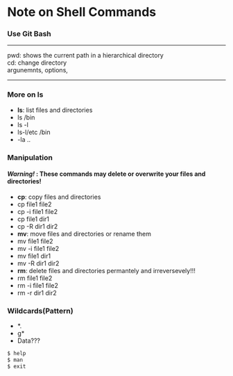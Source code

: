 # Note on Shell Commands  
### Use Git Bash
---
pwd: shows the current path in a hierarchical directory  
cd: change directory  
argunemnts, options,  

---
### More on ls
- **ls**: list files and directories  
- ls /bin
- ls -l
- ls-l/etc /bin
- -la ..  
### Manipulation  
#### ***Warning!*** :  These commands may delete or overwrite your files and directories!
- **cp**: copy files and directories
- cp file1 file2
- cp -i file1 file2
- cp file1 dir1
- cp -R dir1 dir2  
- **mv**: move files and directories or rename them
- mv file1 file2
- mv -i file1 file2
- mv file1 dir1
- mv -R dir1 dir2  
- **rm**: delete files and directories permantely and irreversevely!!!
- rm file1 file2
- rm -i file1 file2
- rm -r dir1 dir2  
### Wildcards(Pattern)
- *.
- g*
- Data???
``` sh
$ help
$ man
$ exit  
```
